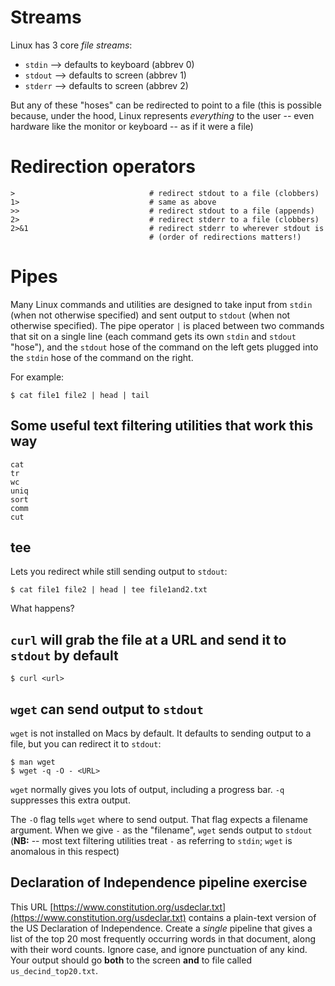 # Streams

Linux has 3 core *file streams*:
* `stdin`  --> defaults to keyboard (abbrev 0)
* `stdout` --> defaults to screen (abbrev 1)
* `stderr` --> defaults to screen (abbrev 2)

But any of these "hoses" can be redirected to point to a file (this is
possible because, under the hood, Linux represents *everything* to the
user -- even hardware like the monitor or keyboard -- as if it were a
file)

# Redirection operators

```
>                              # redirect stdout to a file (clobbers)
1>                             # same as above
>>                             # redirect stdout to a file (appends)
2>                             # redirect stderr to a file (clobbers)
2>&1                           # redirect stderr to wherever stdout is
                               # (order of redirections matters!)
```

# Pipes

Many Linux commands and utilities are designed to take input from
`stdin` (when not otherwise specified) and sent output to `stdout`
(when not otherwise specified).  The pipe operator `|` is placed
between two commands that sit on a single line (each command gets its
own `stdin` and `stdout` "hose"), and the `stdout` hose of the command
on the left gets plugged into the `stdin` hose of the command on the
right.

For example:
```
$ cat file1 file2 | head | tail
```


## Some useful text filtering utilities that work this way

```
cat
tr
wc
uniq
sort
comm
cut
```

## tee

Lets you redirect while still sending output to `stdout`:
```shell
$ cat file1 file2 | head | tee file1and2.txt
```
What happens?

## `curl` will grab the file at a URL and send it to `stdout` by default
```shell
$ curl <url>
```


## `wget` can send output to `stdout`

`wget` is not installed on Macs by default.  It defaults to sending output to a file, but you can redirect it to `stdout`:
```shell
$ man wget
$ wget -q -O - <URL>
```
`wget` normally gives you lots of output, including a progress bar.  `-q` suppresses this extra output.

The `-O` flag tells `wget` where to send output.  That flag expects a filename argument.  When we give `-` as the "filename", `wget` sends output
to `stdout` (**NB:** -- most text filtering utilities treat `-` as referring to `stdin`; `wget` is anomalous in this respect)

## Declaration of Independence pipeline exercise

This URL [https://www.constitution.org/usdeclar.txt](https://www.constitution.org/usdeclar.txt) contains a plain-text version of the US
Declaration of Independence.  Create a *single* pipeline that gives a list of the top 20 most frequently occurring words in that document, along with their
word counts.  Ignore case, and ignore punctuation of any kind.  Your output should go **both** to the screen **and** to file called `us_decind_top20.txt`.




